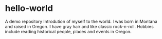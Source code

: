 # hello-world
A demo repository
Introdution of myself to the world.
I was born in Montana and raised in Oregon.
I have gray hair and like classic rock-n-roll.
Hobbies include reading historical people, places and events in Oregon.
